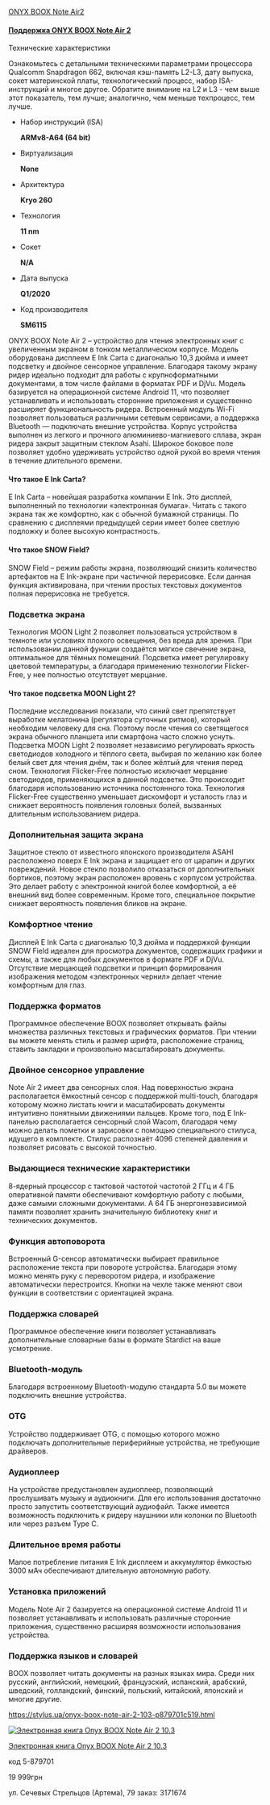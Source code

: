 [ONYX BOOX Note Air2](https://onyx-boox.ru/boox_noteair2)

#### [Поддержка ONYX BOOX Note Air 2](https://onyx-boox.ru/support/boox_noteair2)

Технические характеристики

Ознакомьтесь с детальными техническими параметрами процессора Qualcomm Snapdragon 662, включая кэш-память L2-L3, дату выпуска, сокет материнской платы, технологический процесс, набор ISA-инструкций и многое другое. Обратите внимание на L2 и L3 - чем выше этот показатель, тем лучше; аналогично, чем меньше техпроцесс, тем лучше.

- Набор инструкций (ISA)
    
    **ARMv8-A64 (64 bit)**
    
- Виртуализация
    
    **None**
    
- Архитектура
    
    **Kryo 260**
    
- Технология
    
    **11 nm**
    
- Сокет
    
    **N/A**
    
- Дата выпуска
    
    **Q1/2020**
    
- Код производителя
    
    **SM6115**

ONYX BOOX Note Air 2 – устройство для чтения электронных книг с увеличенным экраном в тонком металлическом корпусе. Модель оборудована дисплеем E Ink Carta с диагональю 10,3 дюйма и имеет подсветку и двойное сенсорное управление. Благодаря такому экрану ридер идеально подходит для работы с крупноформатными документами, в том числе файлами в форматах PDF и DjVu. Модель базируется на операционной системе Android 11, что позволяет устанавливать и использовать сторонние приложения и существенно расширяет функциональность ридера. Встроенный модуль Wi-Fi позволяет пользоваться различными сетевым сервисами, а поддержка Bluetooth — подключать внешние устройства. Корпус устройства выполнен из легкого и прочного алюминиево-магниевого сплава, экран ридера закрыт защитным стеклом Asahi. Широкое боковое поле позволяет удобно удерживать устройство одной рукой во время чтения в течение длительного времени.

#### Что такое E Ink Carta?

E Ink Carta – новейшая разработка компании E Ink. Это дисплей, выполненный по технологии «электронная бумага». Читать с такого экрана так же комфортно, как с обычной бумажной страницы. По сравнению с дисплеями предыдущей серии имеет более светлую подложку и более высокую контрастность.

#### Что такое SNOW Field?

SNOW Field – режим работы экрана, позволяющий снизить количество артефактов на E Ink-экране при частичной перерисовке. Если данная функция активирована, при чтении простых текстовых документов полная перерисовка не требуется.

### Подсветка экрана

Технология MOON Light 2 позволяет пользоваться устройством в темноте или условиях плохого освещения, без вреда для зрения. При использовании данной функции создаётся мягкое свечение экрана, оптимальное для тёмных помещений. Подсветка имеет регулировку цветовой температуры, а благодаря применению технологии Flicker-Free, у нее полностью отсутствует мерцание.

#### Что такое подсветка MOON Light 2?

Последние исследования показали, что синий свет препятствует выработке мелатонина (регулятора суточных ритмов), который необходим человеку для сна. Поэтому после чтения со светящегося экрана обычного планшета или смартфона часто сложно уснуть. Подсветка MOON Light 2 позволяет независимо регулировать яркость светодиодов холодного и тёплого света, выбирая по желанию как более белый свет для чтения днём, так и более жёлтый для чтения перед сном. Технология Flicker-Free полностью исключает мерцание светодиодов, применяющихся в данной подсветке. Это происходит благодаря использованию источника постоянного тока. Технология Flicker-Free существенно уменьшает дискомфорт и усталость глаз и снижает вероятность появления головных болей, вызванных длительным использованием ридера.

### Дополнительная защита экрана

Защитное стекло от известного японского производителя ASAHI расположено поверх E Ink экрана и защищает его от царапин и других повреждений. Новое стекло позволило отказаться от дополнительных бортиков, поэтому экран расположен вровень с корпусом устройства. Это делает работу с электронной книгой более комфортной, а её внешний вид более современным. Кроме того, специальное покрытие снижает вероятность появления бликов на экране.

### Комфортное чтение

Дисплей E Ink Carta с диагональю 10,3 дюйма и поддержкой функции SNOW Field идеален для просмотра документов, содержащих графики и схемы, а также для любых документов в формате PDF и DjVu. Отсутствие мерцающей подсветки и принцип формирования изображения методом «электронных чернил» делает чтение комфортным для глаз.

### Поддержка форматов

Программное обеспечение BOOX позволяет открывать файлы множества различных текстовых и графических форматов. При чтении вы можете менять стиль и размер шрифта, расположение страниц, ставить закладки и произвольно масштабировать документы.

### Двойное сенсорное управление

Note Air 2 имеет два сенсорных слоя. Над поверхностью экрана располагается ёмкостный сенсор с поддержкой multi-touch, благодаря которому можно листать книги и масштабировать документы интуитивно понятными движениями пальцев. Кроме того, под E Ink-панелью располагается сенсорный слой Wacom, благодаря чему можно делать пометки и зарисовки с помощью специального стилуса, идущего в комплекте. Стилус распознаёт 4096 степеней давления и позволяет рисовать с высокой точностью.

### Выдающиеся технические характеристики

8-ядерный процессор с тактовой частотой частотой 2 ГГц и 4 ГБ оперативной памяти обеспечивают комфортную работу с любыми, даже самыми сложными документами. А 64 ГБ энергонезависимой памяти позволяет хранить значительную библиотеку книг и технических документов.

### Функция автоповорота

Встроенный G-сенсор автоматически выбирает правильное расположение текста при повороте устройства. Благодаря этому можно менять руку с переворотом ридера, и изображение автоматически перестроится. Кнопки на чехле также меняют свои функции в соответствии с ориентацией экрана.

### Поддержка словарей

Программное обеспечение книги позволяет устанавливать дополнительные словарные базы в формате Stardict на ваше усмотрение.

### Bluetooth-модуль

Благодаря встроенному Bluetooth-модулю стандарта 5.0 вы можете подключить внешние устройства.

### OTG

Устройство поддерживает OTG, с помощью которого можно подключать дополнительные периферийные устройства, не требующие драйверов.

### Аудиоплеер

На устройстве предустановлен аудиоплеер, позволяющий прослушивать музыку и аудиокниги. Для его использования достаточно просто запустить соответствующий аудиофайл. Также имеется возможность подключить к ридеру наушники или колонки по Bluetooth или через разъем Type C.

### Длительное время работы

Малое потребление питания E Ink дисплеем и аккумулятор ёмкостью 3000 мАч обеспечивают длительную автономную работу.

### Установка приложений

Модель Note Air 2 базируется на операционной системе Android 11 и позволяет устанавливать и использовать различные сторонние приложения, существенно расширяя возможности использования устройства.

### Поддержка языков и словарей

BOOX позволяет читать документы на разных языках мира. Среди них русский, английский, немецкий, французский, испанский, арабский, шведский, голландский, финский, польский, китайский, японский и многие другие.



https://stylus.ua/onyx-boox-note-air-2-103-p879701c519.html

[![Электронная книга Onyx BOOX Note Air 2 10.3](https://stylus.ua/thumbs/80x80/9d/5b/2233499.jpeg)](https://stylus.ua/onyx-boox-note-air-2-103-p879701c519.html "Электронная книга Onyx BOOX Note Air 2 10.3")

[Электронная книга Onyx BOOX Note Air 2 10.3](https://stylus.ua/onyx-boox-note-air-2-103-p879701c519.html "Электронная книга Onyx BOOX Note Air 2 10.3")

код 5-879701

19 999грн

ул. Сечевых Стрельцов (Артема), 79
заказ: 3171674
